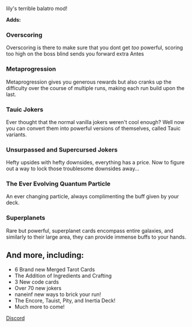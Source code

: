 lily's terrible balatro mod!

**Adds:**

### Overscoring
Overscoring is there to make sure that you dont get _too_ powerful, scoring too high on the boss blind sends you forward extra Antes

### Metaprogression
Metaprogression gives you generous rewards but also cranks up the difficulty over the course of multiple runs, making each run build upon the last.

### Tauic Jokers
Ever thought that the normal vanilla jokers weren't cool enough? Well now you can convert them into powerful versions of themselves, called Tauic variants.

### Unsurpassed and Supercursed Jokers
Hefty upsides with hefty downsides, everything has a price. Now to figure out a way to lock those troublesome downsides away...

### The Ever Evolving Quantum Particle
An ever changing particle, always complimenting the buff given by your deck.

### Superplanets
Rare but powerful, superplanet cards encompass entire galaxies, and similarly to their large area, they can provide immense buffs to your hands.

## And more, including:

-  6 Brand new Merged Tarot Cards
-  The Addition of Ingredients and Crafting
-  3 New code cards
-  Over 70 new jokers
-  naneinf new ways to brick your run!
-  The Encore, Tauist, Pity, and Inertia Deck!
-  Much more to come!

[Discord](https://discord.gg/5d3HWu88yn)